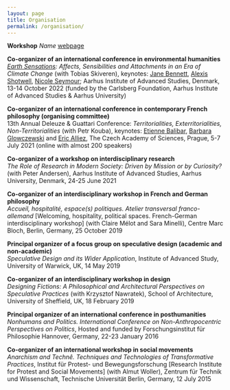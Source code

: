 ```yaml
---
layout: page
title: Organisation
permalink: /organisation/
---
```


**Workshop**
*Name*
[webpage](https://www.bloomsbury.com/uk/theorizing-contemporary-anarchism-9781474276191/)

**Co-organizer of an international conference in environmental humanities**<br>
*[Earth Sensations](https://aias.au.dk/events/earth-sensations): Affects, Sensibilities and Attachments in an Era of Climate Change* (with Tobias Skiveren), keynotes: [Jane Bennett](https://politicalscience.jhu.edu/directory/jane-bennett/), [Alexis Shotwell](https://alexisshotwell.com), [Nicole Seymour](https://english.fullerton.edu/faculty/profile/n_seymour.aspx); Aarhus Institute of Advanced Studies, Denmark, 13-14 October 2022 (funded by the Carlsberg Foundation, Aarhus Institute of Advanced Studies & Aarhus University)


**Co-organizer of an international conference in contemporary French philosophy (organising committee)**<br>
13th Annual Deleuze & Guattari Conference: *Territorialities, Exterritorialities, Non-Territorialities* (with Petr Kouba), keynotes: [Etienne Balibar](https://www.kingston.ac.uk/staff/profile/professor-etienne-balibar-408/), [Barbara Glowczewski](http://las.ehess.fr/index.php?1716) and [Eric Alliez](https://www.kingston.ac.uk/staff/profile/professor-eric-alliez-417/), The Czech Academy of Sciences, Prague, 5-7 July 2021 (online with almost 200 speakers)


**Co-organizer of a workshop on interdisciplinary research**<br>
*The Role of Research in Modern Society: Driven by Mission or by Curiosity?* (with Peter Andersen), Aarhus Institute of Advanced Studies, Aarhus University, Denmark, 24-25 June 2021

**Co-organizer of an interdisciplinary workshop in French and German philosophy**<br>
*Accueil, hospitalité, espace(s) politiques. Atelier transversal franco-allemand* [Welcoming, hospitality, political spaces. French-German interdisciplinary workshop] (with Claire Mélot and Sara Minelli), Centre Marc Bloch, Berlin, Germany, 25 October 2019

**Principal organizer of a focus group on speculative design (academic and non-academic)** <br>
*Speculative Design and its Wider Application*, Institute of Advanced Study, University of Warwick, UK, 14 May 2019

**Co-organizer of an interdisciplinary workshop in design**<br>
*Designing Fictions: A Philosophical and Architectural Perspectives on Speculative Practices* (with Krzysztof Nawratek), School of Architecture, University of Sheffield, UK, 18 February 2019

**Principal organizer of an international conference in posthumanities**<br>
*Nonhumans and Politics. International Conference on Non-Anthropocentric Perspectives on Politics*, Hosted and funded by Forschungsinstitut für Philosophie Hannover, Germany, 22-23 January 2016

**Co-organizer of an international workshop in social movements**<br>
*Anarchism and Technê. Techniques and Technologies of Transformative Practices*, Institut für Protest- und Bewegungsforschung [Research Institute for Protest and Social Movements] (with Almut Woller), Zentrum für Technik und Wissenschaft, Technische Universität Berlin, Germany, 12 July 2015

